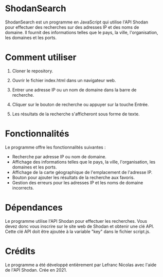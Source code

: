 # ShodanSearch

ShodanSearch est un programme en JavaScript qui utilise l'API Shodan pour effectuer des recherches sur des adresses IP et des noms de domaine. 
Il fournit des informations telles que le pays, la ville, l'organisation, les domaines et les ports.

# Comment utiliser
1. Cloner le repository.

2. Ouvrir le fichier index.html dans un navigateur web.

3. Entrer une adresse IP ou un nom de domaine dans la barre de recherche.

4. Cliquer sur le bouton de recherche ou appuyer sur la touche Entrée.

5. Les résultats de la recherche s'afficheront sous forme de texte.

# Fonctionnalités
Le programme offre les fonctionnalités suivantes :

* Recherche par adresse IP ou nom de domaine.
* Affichage des informations telles que le pays, la ville, l'organisation, les domaines et les ports.
* Affichage de la carte géographique de l'emplacement de l'adresse IP.
* Bouton pour ajouter les résultats de la recherche aux favoris.
* Gestion des erreurs pour les adresses IP et les noms de domaine incorrects.

# Dépendances
Le programme utilise l'API Shodan pour effectuer les recherches. Vous devez donc vous inscrire sur le site web de Shodan et obtenir une clé API. 
Cette clé API doit être ajoutée à la variable "key" dans le fichier script.js.

# Crédits
Le programme a été développé entièrement par Lefranc Nicolas avec l'aide de l'API Shodan.
Crée en 2021.